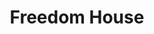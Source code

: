 ---
facebook: https://facebook.com/FreedomHouseDC
logohandle: freedomhouse
sort: freedomhouse
title: Freedom House
twitter: https://x.com/freedomhouse
website: https://freedomhouse.org/
---
